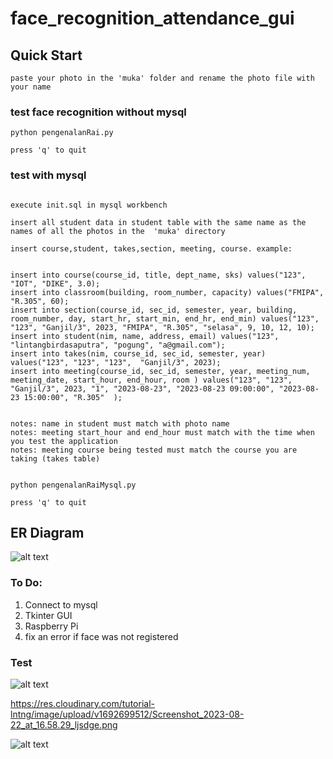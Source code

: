 # face_recognition_attendance_gui

## Quick Start

```
paste your photo in the 'muka' folder and rename the photo file with your name
```


### test face recognition without mysql

```
python pengenalanRai.py
```


```
press 'q' to quit 
```



### test with mysql

```
```

```
execute init.sql in mysql workbench
```

```
insert all student data in student table with the same name as the names of all the photos in the  'muka' directory
```


```
insert course,student, takes,section, meeting, course. example:


insert into course(course_id, title, dept_name, sks) values("123", "IOT", "DIKE", 3.0);
insert into classroom(building, room_number, capacity) values("FMIPA", "R.305", 60);
insert into section(course_id, sec_id, semester, year, building, room_number, day, start_hr, start_min, end_hr, end_min) values("123", "123", "Ganjil/3", 2023, "FMIPA", "R.305", "selasa", 9, 10, 12, 10);
insert into student(nim, name, address, email) values("123", "lintangbirdasaputra", "pogung", "a@gmail.com");
insert into takes(nim, course_id, sec_id, semester, year) values("123", "123", "123",  "Ganjil/3", 2023);
insert into meeting(course_id, sec_id, semester, year, meeting_num, meeting_date, start_hour, end_hour, room ) values("123", "123", "Ganjil/3", 2023, "1", "2023-08-23", "2023-08-23 09:00:00", "2023-08-23 15:00:00", "R.305"  );


notes: name in student must match with photo name
notes: meeting start_hour and end_hour must match with the time when you test the application
notes: meeting course being tested must match the course you are taking (takes table)


```

```
python pengenalanRaiMysql.py
```


```
press 'q' to quit 
```


## ER Diagram
![alt text](https://res.cloudinary.com/tutorial-lntng/image/upload/v1692775349/EERDIAGRAM2_phiefj.png)


### To Do:
1. Connect to mysql
2. Tkinter GUI
3. Raspberry Pi
4. fix an error if face was not registered


### Test
![alt text](https://res.cloudinary.com/tutorial-lntng/image/upload/v1692699512/Screenshot_2023-08-22_at_16.58.29_ljsdge.png)

https://res.cloudinary.com/tutorial-lntng/image/upload/v1692699512/Screenshot_2023-08-22_at_16.58.29_ljsdge.png

![alt text](https://res.cloudinary.com/tutorial-lntng/image/upload/v1692774225/Screenshot_2023-08-23_at_14.02.59_tlsm1v.png)